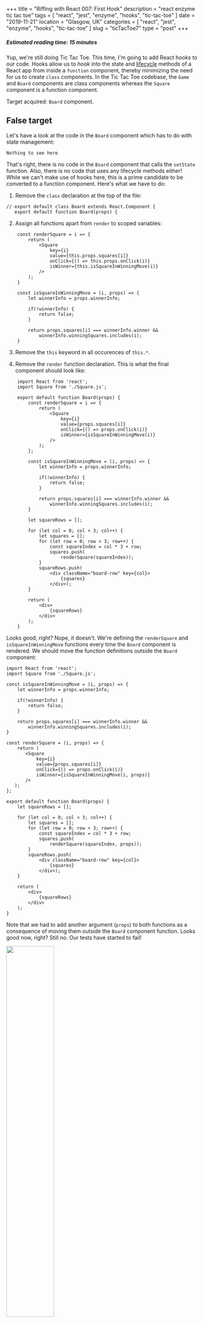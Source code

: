 +++
title = "Riffing with React 007: First Hook"
description = "react enzyme tic tac toe"
tags = [ "react", "jest", "enzyme", "hooks", "tic-tac-toe" ]
date = "2019-11-21"
location = "Glasgow, UK"
categories = [
  "react",
  "jest",
  "enzyme",
  "hooks",
  "tic-tac-toe"
]
slug = "ticTacToe7"
type = "post"
+++

##### Estimated reading time: 15 minutes

Yup, we're still doing Tic Tac Toe. This time, I'm going to add React hooks to our code. Hooks allow us to _hook_ into the state and [lifecycle][lifecycle] methods of a React app from inside a `function` component, thereby minimizing the need for us to create `class` components. In the Tic Tac Toe codebase, the `Game` and `Board` components are class components whereas the `Square` component is a function component.

Target acquired: `Board` component.

## False target

Let's have a look at the code in the `Board` component which has to do with state management:

```
Nothing to see here
```

That's right, there is no code in the `Board` component that calls the `setState` function. Also, there is no code that uses any lifecycle methods either! While we can't make use of hooks here, this is a prime candidate to be converted to a function component. Here's what we have to do:

1. Remove the `class` declaration at the top of the file:

```
// export default class Board extends React.Component {
   export default function Board(props) {
```

2. Assign all functions apart from `render` to scoped variables:

```
    const renderSquare = i => {
        return (
            <Square
                key={i}
                value={this.props.squares[i]}
                onClick={() => this.props.onClick(i)}
                isWinner={this.isSquareInWinningMove(i)}
            />
        );
    }

    const isSquareInWinningMove = (i, props) => {
        let winnerInfo = props.winnerInfo;

        if(!winnerInfo) {
            return false;
        }

        return props.squares[i] === winnerInfo.winner &&
            winnerInfo.winningSquares.includes(i);
    }
```

3. Remove the `this` keyword in all occurences of `this.*`.

4. Remove the `render` function declaration. This is what the final component should look like:

```
    import React from 'react';
    import Square from './Square.js';

    export default function Board(props) {
        const renderSquare = i => {
            return (
                <Square
                    key={i}
                    value={props.squares[i]}
                    onClick={() => props.onClick(i)}
                    isWinner={isSquareInWinningMove(i)}
                />
            );       
        };

        const isSquareInWinningMove = (i, props) => {
            let winnerInfo = props.winnerInfo;

            if(!winnerInfo) {
                return false;
            }

            return props.squares[i] === winnerInfo.winner &&
                winnerInfo.winningSquares.includes(i);
        }
        
        let squareRows = [];

        for (let col = 0; col < 3; col++) {
            let squares = [];
            for (let row = 0; row < 3; row++) {
                const squareIndex = col * 3 + row;
                squares.push(
                    renderSquare(squareIndex));
            }
            squareRows.push(
                <div className="board-row" key={col}>
                    {squares}
                </div>);
        }

        return (
            <div>
                {squareRows}
            </div>
        );
    }
```

Looks good, right? Nope, it doesn't. We're defining the `renderSquare` and `isSquareInWinningMove` functions every time the `Board` component is rendered. We should move the function definitions outside the `Board` component:

```
import React from 'react';
import Square from './Square.js';

const isSquareInWinningMove = (i, props) => {
    let winnerInfo = props.winnerInfo;

    if(!winnerInfo) {
        return false;
    }

    return props.squares[i] === winnerInfo.winner &&
        winnerInfo.winningSquares.includes(i);
}

const renderSquare = (i, props) => {
    return (
       <Square
           key={i}
           value={props.squares[i]}
           onClick={() => props.onClick(i)}
           isWinner={isSquareInWinningMove(i, props)}
       />
   );       
};

export default function Board(props) {    
    let squareRows = [];

    for (let col = 0; col < 3; col++) {
        let squares = [];
        for (let row = 0; row < 3; row++) {
            const squareIndex = col * 3 + row;
            squares.push(
                renderSquare(squareIndex, props));
        }
        squareRows.push(
            <div className="board-row" key={col}>
                {squares}
            </div>);
    }

    return (
        <div>
            {squareRows}
        </div>
    );
}
```

Note that we had to add another argument (`props`) to both functions as a consequence of moving them outside the `Board` component function. Looks good now, right? Still no. Our tests have started to fail!

<img src="/board-function-fail.PNG" style="width: 50%" />

This makes sense. Now that our component is no longer a `class` component - it's literally just a function - we cannot access its members using the dot notation. How do we fix this? We can `export` the `renderSquare` function:

```
export function renderSquare(i, props) {
    return (
       <Square
           key={i}
           value={props.squares[i]}
           onClick={() => props.onClick(i)}
           isWinner={isSquareInWinningMove(i, props)}
       />
   );       
};
```

And then refactor our test: we no longer need to create a `Board` object. We can simply pass a mock `props` object to the `renderSquare` function.

```
import Board, { renderSquare } from './Board.js';
...
it("a Square should be returned", () => {
    let square = shallow(renderSquare(3, {
        squares: squares,
        onClick: onClick
    }));
    ...
});
```

Our tests are green again:

<img src="/board-fix-tests.PNG" style="width: 37%" />

That's about all we can do for the `Board` component. Next target: `Game`.

## Hard target

Here we are: staring down the refactoring barrel at the `Game` component. The following are code snippets of the component that deal with state managenent:

```
constructor(props) {
    super(props);
    this.state = {
        history: [
            {
                squares: Array(9).fill(null)
            }
        ],
        stepNumber: 0,
        xIsNext: true,
        isSortAsc: true
    };    
}

handleClick(i) {
    ...
    this.setState({
        history: history.concat([
            {
                squares: squares,
                location: this.getDisplayLocation(i)
            }
        ]),
        stepNumber: history.length,
        xIsNext: !this.state.xIsNext
    });
}

jumpTo(step) {
    this.setState({
        stepNumber: step,
        xIsNext: (step % 2) === 0
    });
}
```

Alright, time for our first hook: we're going to use the `useState` hook. As its name suggests the hook allows us to set state in a function component. First, we need to import the hook:

```
import React, { useState } from 'react';
```

Next, we'll start the tedious process of converting the `Game` component from a class component to a function component. The steps to carry out are the same as those for the `Board` component, except that during the process of conversion we'll also add the `useState` hook.

Here's how the hook works: the `useState` function takes a single argument which represents the initial state of the variable you're trying to, er, hookify. In our case, the initial state could be the whole state object - something like the following:

```
const initialState = {
    history: [
        {
            squares: Array(9).fill(null)
        }
    ],
    stepNumber: 0,
    xIsNext: true,
    isSortAsc: true
};
```

Or, we could break up the state object into its constituent variables and use the `useState` function for each of them. I've decided to follow the former approach since most of the constituent variables of our state object - e.g., `history`, `stepNumber`, and `xIsNext` - have to be updated as a single operation.

We can now replace the constructor that used to exist in the class component with the following:

```
const [state, setState] = useState(initialState);
```

The `useState` function returns an array, the first element of which is the state object and the second element is a function that we can use to update the state object. Note that it is purely coincidental that our update function is called `setState`, you can call it whatever you want. __Question__: does this mean that we would be resetting the state to `initialState` every time we render the `Game` component? Nope. React is smart enough to only set the state to `initialState` the first time the `useState` function gets called. Any subsequent calls will simply return the current state.

Next, we have to change the `this.setState` function call in `handleClick`:

```
const handleClick = i => {
    ...
    setState({
        ...state,
        history: history.concat([
            {
                squares: squares,
                location: getDisplayLocation(i)
            }
        ]),
        stepNumber: history.length,
        xIsNext: !state.xIsNext
    });
}
```

In case you're unfamiliar with the [`spread`][spread] operator (`...`), it basically tells the `setState` function to copy all enumerable properties from the current `state` object __and__ override any properties that we're providing it (in this case: `history`, `stepNumber`, and `xIsNext`).

Same deal for the `jumpTo` function:

```
const jumpTo = step => {
    setState({
        ...state,
        stepNumber: step,
        xIsNext: (step % 2) === 0
    });
}
```

Let's see if our tests still pass:

<img src="/useState-hook-fail.PNG" style="width: 75%" />

Hmm, all but one. Not bad! How do we fix this test, though? By removing the `assert` that is failing. Seriously. This is what the test looks like:

```
it(`the moves list should be sorted in
    descending order when the toggle button
    is clicked`, () => {
    let toggleButton = game.find('.game-info input');
    toggleButton.simulate('change');

    assert.isFalse(game.state().isSortAsc);
    assert.equal(
        JSON.stringify(game.find('.game-info li button')
            .map(button => button.text())),
        JSON.stringify([
            "Go to move #2 (2, 1)",
            "Go to move #1 (1, 1)",
            "Go to game start"]));        
});
```

Do we really need to check the `isSortAsc` flag, given we're checking the output that depends on that flag immediately afterwards? I don't think so. I think this test is too close to the metal and is brittle too, since it will fail if we decide to change the flag's variable name in the future. Removing the `assert` on `isSortAsc` fixes everything:

<img src="/useState-hook-success.PNG" style="width: 37%" />

So there we have it: our first React hook. This is the final shape of our `Game` component:

```
import React, { useState} from 'react';
import Board from './Board.js';

const initialState = {
    history: [
        {
            squares: Array(9).fill(null)
        }
    ],
    stepNumber: 0,
    xIsNext: true,
    isSortAsc: true
};

const handleClick = (i, state, setState) => {
    const history = state.history
        .slice(0, state.stepNumber + 1);
    const current = history[history.length - 1];
    const squares = current.squares.slice();
    if (calculateWinner(squares) || squares[i]) {
        return;
    }
    squares[i] = state.xIsNext ? "X" : "O";

    setState({
        ...state,
        history: history.concat([
            {
                squares: squares,
                location: getDisplayLocation(i)
            }
        ]),
        stepNumber: history.length,
        xIsNext: !state.xIsNext
    });
}

const getDisplayLocation = index => {
    return "(" + 
      (index % 3 + 1) + ", " + 
      (Math.floor(index / 3) + 1) + 
    ")";
}

const jumpTo = (step, state, setState) => {
    setState({
        ...state,
        stepNumber: step,
        xIsNext: (step % 2) === 0
    });
}

const calculateWinner = squares => {
    const lines = [
        [0, 1, 2],
        [3, 4, 5],
        [6, 7, 8],
        [0, 3, 6],
        [1, 4, 7],
        [2, 5, 8],
        [0, 4, 8],
        [2, 4, 6]
    ];
    for (let i = 0; i < lines.length; i++) {
        const [a, b, c] = lines[i];
        if (squares[a] && 
            squares[a] === squares[b] && 
            squares[a] === squares[c]) {
            return {
                winner: squares[a],
                winningSquares: lines[i]
            };
        }
    }
    return null;
}

export default function Game() {
    const [state, setState] = useState(initialState);

    const history = state.history;
    const current = state.history[state.stepNumber];
    const winnerInfo = calculateWinner(current.squares);

    let moves = history.map((step, move) => {
        const desc = move ?
            'Go to move #' + move + ' ' + step.location :
            'Go to game start';
        return (
            <li key={move}>
                <button 
                    style={state.stepNumber === move? 
                        {fontWeight: 'bold'}: {fontWeight: 'normal'}} 
                    onClick={() => jumpTo(move, state, setState)}>
                    {desc}
                </button>
            </li>
        );
    });

    if(!state.isSortAsc) {
        moves = moves.reverse();
    }

    let status;
    if (winnerInfo && winnerInfo.winner) {
        status = "Winner: " + winnerInfo.winner;
    } else if(!current.squares.includes(null)) {
        status = "Game ended in a draw";
    } else {
        status = "Next player: " + (state.xIsNext ? "X" : "O");
    }

    return (
        <div className="game">
            <div className="game-board">
                <Board
                    squares={current.squares}
                    onClick={i => handleClick(i, state, setState)}
                    winnerInfo={winnerInfo}
                />
            </div>
            <div className="game-info">
                <div>{status}</div>
                <label className="switch">
                    <input type="checkbox" 
                        checked={state.isSortAsc}
                        onChange={() => 
                            setState({
                                ...state, 
                                isSortAsc: !state.isSortAsc
                            })}
                    />
                    <span className="slider round"></span>
                </label>
                <label className="switch-text">
                    {state.isSortAsc? "Ascending": "Descending"}
                </label>
                <ol>{moves}</ol>
            </div>
        </div>
    );
}
```

[lifecycle]: https://reactjs.org/docs/state-and-lifecycle.html
[spread]: https://developer.mozilla.org/en-US/docs/Web/JavaScript/Reference/Operators/Spread_syntax
